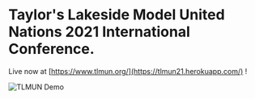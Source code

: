 # Taylor's Lakeside Model United Nations 2021 International Conference.

Live now at [https://www.tlmun.org/](https://tlmun21.herokuapp.com/) !

![TLMUN Demo](https://user-images.githubusercontent.com/34775928/186935821-3b6961f9-725d-45e4-b0ac-34da72d3c86b.png)
